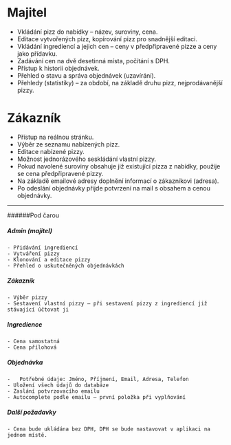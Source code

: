 ﻿# Majitel

- Vkládání pizz do nabídky – název, suroviny, cena.
- Editace vytvořených pizz, kopírování pizz pro snadnější editaci.
- Vkládání ingrediencí a jejich cen – ceny v předpřipravené pizze a ceny jako přídavku.
- Zadávání cen na dvě desetinná místa, počítání s DPH.
- Přístup k historii objednávek.
- Přehled o stavu a správa objednávek (uzavírání).
- Přehledy (statistiky) – za období, na základě druhu pizz, nejprodávanější pizzy.

# Zákazník

- Přístup na reálnou stránku.
- Výběr ze seznamu nabízených pizz.
- Editace nabízené pizzy.
- Možnost jednorázového seskládání vlastní pizzy.
- Pokud navolené suroviny obsahuje již existující pizza z nabídky, použije se cena předpřipravené pizzy.
- Na základě emailové adresy doplnění informací o zákazníkovi (adresa).
- Po odeslání objednávky přijde potvrzení na mail s obsahem a cenou objednávky.

--------
######Pod čarou
##### Admin (majitel)
	- Přidávání ingrediencí
	- Vytváření pizzy
	- Klonování a editace pizzy
	- Přehled o uskutečněných objednávkách 
##### Zákazník
	- Výběr pizzy
	- Sestavení vlastní pizzy – při sestavení pizzy z ingrediencí již stávající účtovat ji
##### Ingredience
	- Cena samostatná
	- Cena přílohová
##### Objednávka
	-	Potřebné údaje: Jméno, Příjmení, Email, Adresa, Telefon
	- Uložení všech údajů do databáze
	- Zaslání potvrzovacího emailu
	- Autocomplete podle emailu – první položka při vyplňování
##### Další požadavky
	- Cena bude ukládána bez DPH, DPH se bude nastavovat v aplikaci na jednom místě.
